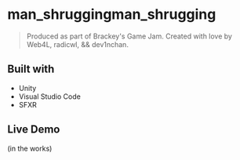 
# man_shruggingman_shrugging

> Produced as part of Brackey's Game Jam. 
> Created with love by Web4L, radicwl, && dev1nchan.

## Built with

- Unity
- Visual Studio Code
- SFXR

## Live Demo

(in the works)
